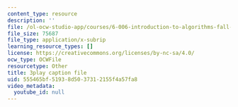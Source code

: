 ```yaml
---
content_type: resource
description: ''
file: /ol-ocw-studio-app/courses/6-006-introduction-to-algorithms-fall-2011/555465bf51938d5037312155f4a57fa8_9bkvws_vqLU.srt
file_size: 75687
file_type: application/x-subrip
learning_resource_types: []
license: https://creativecommons.org/licenses/by-nc-sa/4.0/
ocw_type: OCWFile
resourcetype: Other
title: 3play caption file
uid: 555465bf-5193-8d50-3731-2155f4a57fa8
video_metadata:
  youtube_id: null
---
```

